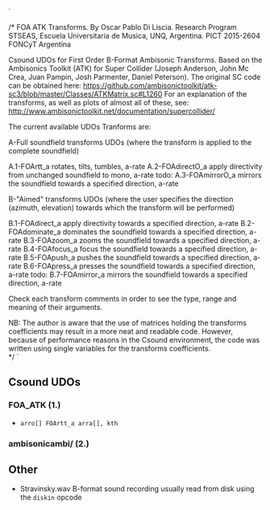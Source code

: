`

/*
FOA ATK Transforms.
By Oscar Pablo Di Liscia. Research Program STSEAS, Escuela Universitaria de Musica, UNQ, Argentina. 
PICT 2015-2604 FONCyT Argentina
 
Csound UDOs for First Order B-Format Ambisonic Transforms.
Based on the Ambisonics Toolkit (ATK) for Super Collider (Joseph Anderson, John Mc Crea, Juan Pampin, Josh Parmenter, Daniel Peterson).
The original SC code can be obtained here: 
https://github.com/ambisonictoolkit/atk-sc3/blob/master/Classes/ATKMatrix.sc#L1260
For an explanation of the transforms, as well as plots of almost all of these, see:
http://www.ambisonictoolkit.net/documentation/supercollider/
 
The current available UDOs Tranforms are:
 
A-Full soundfield transforms UDOs
(where the transform is applied to the complete soundfield)
 
A.1-FOArtt_a			rotates, tilts, tumbles, a-rate
A.2-FOAdirectO_a		apply directivity from unchanged soundfield to mono, a-rate
	todo:
	A.3-FOAmirrorO_a	mirrors the soundfield towards a specified direction, a-rate
 
B-"Aimed" transforms UDOs
(where the user specifies the direction (azimuth, elevation) towards which the transform will be performed)
 
B.1-FOAdirect_a			apply directivity towards a specified direction, a-rate
B.2-FOAdominate_a		dominates the soundfield towards a specified direction, a-rate
B.3-FOAzoom_a			zooms the soundfield towards a specified direction, a-rate
B.4-FOAfocus_a			focus the soundfield towards a specified direction, a-rate
B.5-FOApush_a			pushes the soundfield towards a specified direction, a-rate	
B.6-FOApress_a			presses the soundfield towards a specified direction, a-rate
	todo:
	B.7-FOAmirror_a		mirrors the soundfield towards a specified direction, a-rate
 
Check each transform comments in order to see the type, range and meaning of their arguments.
 
NB: The author is aware that the use of matrices holding the transforms coefficients
may result in a more neat and readable code. 
However, because of performance reasons in the Csound environment, the code was written using single 
variables for the transforms coefficients.   
*/
`

## Csound UDOs

### FOA_ATK (1.)
* `arro[] FOArtt_a arra[], kth`

### ambisonicambi/ (2.)

## Other

* Stravinsky.wav B-format sound recording usually read from disk using the `diskin` opcode